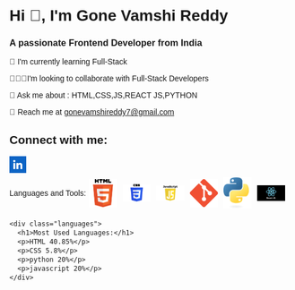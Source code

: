 <!DOCTYPE html>
<html lang="en">
  <head>
    <meta charset="UTF-8" />
    <meta name="viewport" content="width=device-width, initial-scale=1.0" />
    <title>Document</title>
  </head>
  <style>
    body {
      font-family: arial;
    }
    .linkedin-image {
      width: 30px;
      height:30px;
      
    }
    .language-class img {
      width: 50px;
      margin: 5px;
    }
    .language-class {
      display: flex;
      align-items: center;
    }
    .languages {
      font-family: arial;
    }
  </style>
  <body>
    <h1>Hi 👋, I'm Gone Vamshi Reddy</h1>
    <h3>A passionate Frontend Developer from India</h3>
    <p>🌿 I'm currently learning Full-Stack</p>
    <p>🧑‍🤝‍🧑I'm looking to collaborate with Full-Stack Developers</p>
    <p>🙂 Ask me about :<span> HTML,CSS,JS,REACT JS,PYTHON</span></p>
    <p>
      📩 Reach me at
      <a href="https://mail.google.com/mail/u/1/#inbox"
        >gonevamshireddy7@gmail.com</a
      >
    </p>
    <div>
      <h2>Connect with me:</h2>
      <a
        href="https://www.linkedin.com/in/vamshi-gone-75336330b/"
        target="_blank"
      >
        <img class="linkedin-image" src="image.png" />
      </a>
    </div>
    <div class="language-class">
      Languages and Tools:
      <img src="images.png" />
      <img src="images (1).png" />
      <img src="1698604163003.png" />
      <img src="18133.png" />
      <img src="Python-logo-notext.svg.png" />
      <img src="react.js.png" />
    </div>

    <div class="languages">
      <h1>Most Used Languages:</h1>
      <p>HTML 40.85%</p>
      <p>CSS 5.8%</p>
      <p>python 20%</p>
      <p>javascript 20%</p>
    </div>
  </body>
</html>

